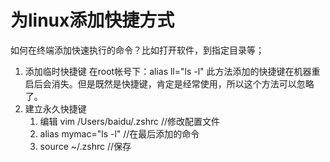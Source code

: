 # 为linux添加快捷方式

如何在终端添加快速执行的命令？比如打开软件，到指定目录等；

1. 添加临时快捷键
在root帐号下：alias ll="ls -l"
此方法添加的快捷键在机器重启后会消失。但是既然是快捷键，肯定是经常使用，所以这个方法可以忽略了。
2. 建立永久快捷键
	1. 编辑 vim /Users/baidu/.zshrc //修改配置文件
	2. alias mymac="ls -l" //在最后添加的命令
	3. source ~/.zshrc //保存 
